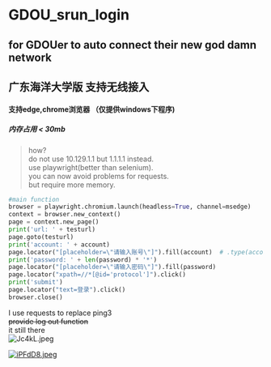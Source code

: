 # GDOU_srun_login
## for GDOUer to auto connect their new god damn network
## 广东海洋大学版 支持无线接入
#### 支持edge,chrome浏览器 （仅提供windows下程序)
##### 内存占用 < 30mb
> how?  <br>
  do not use 10.129.1.1 but 1.1.1.1 instead.  <br>
  use playwright(better than selenium).  <br>
  you can now avoid problems for requests.  <br>
  but require more memory.  <br>

```python
#main function
browser = playwright.chromium.launch(headless=True, channel=msedge)
context = browser.new_context()
page = context.new_page()
print('url: ' + testurl)
page.goto(testurl)
print('account: ' + account)
page.locator("[placeholder=\"请输入账号\"]").fill(account)  # .type(account)
print('password: ' + len(password) * '*')
page.locator("[placeholder=\"请输入密码\"]").fill(password)
page.locator("xpath=//*[@id='protocol']").click()
print('submit')
page.locator("text=登录").click()
browser.close()

```
I use requests to replace ping3  <br>
~~provide log out function~~  <br>
it still there  <br>
![Jc4kL.jpeg](https://i.328888.xyz/2023/03/15/Jc4kL.jpeg)

[![iPFdD8.jpeg](https://i.328888.xyz/2023/05/04/iPFdD8.jpeg)](https://imgloc.com/i/iPFdD8)
